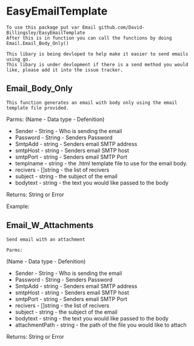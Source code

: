 # EasyEmailTemplate
    To use this package put var Email github.com/David-Billingsley/EasyEmailTemplate
    After this is in function you can call the functions by doing Email.Email_Body_Only()

    This libary is being devloped to help make it easier to send emails using go.  
    This libary is under devlopment if there is a send method you would like, please add it into the issue tracker.

## Email_Body_Only
    This function generates an email with body only using the email template file provided.

Parms:
(Name - Data type - Defenition)
* Sender - String - Who is sending the email
* Password - String - Senders Password
* SmtpAdd - string - Senders email SMTP address
*  smtpHost - string - Senders email SMTP host
* smtpPort - string - Senders email SMTP Port
* templname - string - the .html template file to use for the email body.
* recivers - []string - the list of recivers
* subject - string - the subject of the email
* bodytext - string - the text you would like passed to the body

Returns:
    String or Error
    
Example: 
<!-- template.html
<!DOCTYPE html>
<html>

<body>
    {{.Message}}
</body>

</html>
-->

## Email_W_Attachments
    Send email with an attachment

    Parms:
(Name - Data type - Defenition)
  * Sender - String - Who is sending the email
  * Password - String - Senders Password
  * SmtpAdd - string - Senders email SMTP address
  * smtpHost - string - Senders email SMTP host
  * smtpPort - string - Senders email SMTP Port
  * recivers - []string - the list of recivers
  * subject - string - the subject of the email
  * bodytext - string - the text you would like passed to the body
  * attachmentPath - string - the path of the file you would like to attach

Returns:
    String or Error

